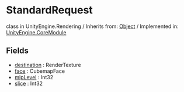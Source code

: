 # StandardRequest
class in UnityEngine.Rendering
 / Inherits from: <a href="https://docs.unity3d.com/6000.0/Documentation/ScriptReference/Object.html">Object</a> / Implemented in: <a href="https://docs.unity3d.com/6000.0/Documentation/ScriptReference/UnityEngine.CoreModule.html">UnityEngine.CoreModule</a>
## Fields
- <a href="https://docs.unity3d.com/6000.0/Documentation/ScriptReference/StandardRequest-destination.html">destination</a> : RenderTexture
- <a href="https://docs.unity3d.com/6000.0/Documentation/ScriptReference/StandardRequest-face.html">face</a> : CubemapFace
- <a href="https://docs.unity3d.com/6000.0/Documentation/ScriptReference/StandardRequest-mipLevel.html">mipLevel</a> : Int32
- <a href="https://docs.unity3d.com/6000.0/Documentation/ScriptReference/StandardRequest-slice.html">slice</a> : Int32
